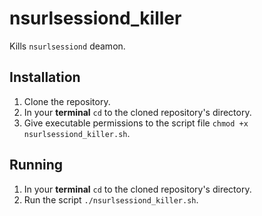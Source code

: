# nsurlsessiond_killer
Kills `nsurlsessiond` deamon.

## Installation
1. Clone the repository.
2. In your **terminal** `cd` to the cloned repository's directory.
3. Give executable permissions to the script file
    `chmod +x nsurlsessiond_killer.sh`.

## Running
1. In your **terminal** `cd` to the cloned repository's directory.
2. Run the script `./nsurlsessiond_killer.sh`.